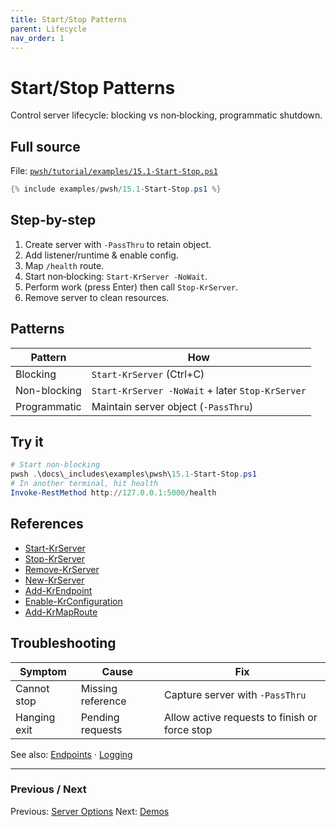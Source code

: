 ```yaml
---
title: Start/Stop Patterns
parent: Lifecycle
nav_order: 1
---
```


# Start/Stop Patterns

Control server lifecycle: blocking vs non‑blocking, programmatic shutdown.

## Full source

File: [`pwsh/tutorial/examples/15.1-Start-Stop.ps1`][15.1-Start-Stop.ps1]

```powershell
{% include examples/pwsh/15.1-Start-Stop.ps1 %}
```

## Step-by-step

1. Create server with `-PassThru` to retain object.
2. Add listener/runtime & enable config.
3. Map `/health` route.
4. Start non‑blocking: `Start-KrServer -NoWait`.
5. Perform work (press Enter) then call `Stop-KrServer`.
6. Remove server to clean resources.

## Patterns

| Pattern | How |
|---------|-----|
| Blocking | `Start-KrServer` (Ctrl+C) |
| Non-blocking | `Start-KrServer -NoWait` + later `Stop-KrServer` |
| Programmatic | Maintain server object (`-PassThru`) |

## Try it

```powershell
# Start non-blocking
pwsh .\docs\_includes\examples\pwsh\15.1-Start-Stop.ps1
# In another terminal, hit health
Invoke-RestMethod http://127.0.0.1:5000/health
```

## References

- [Start-KrServer][Start-KrServer]
- [Stop-KrServer][Stop-KrServer]
- [Remove-KrServer][Remove-KrServer]
- [New-KrServer][New-KrServer]
- [Add-KrEndpoint][Add-KrEndpoint]
- [Enable-KrConfiguration][Enable-KrConfiguration]
- [Add-KrMapRoute][Add-KrMapRoute]

## Troubleshooting

| Symptom | Cause | Fix |
|---------|-------|-----|
| Cannot stop | Missing reference | Capture server with `-PassThru` |
| Hanging exit | Pending requests | Allow active requests to finish or force stop |

See also: [Endpoints](../7.endpoints/index) · [Logging](../5.logging/index)

---

### Previous / Next

Previous: [Server Options](../13.server-configuration/2.Server-Options.md)
Next: [Demos](../15.demos/index)

[15.1-Start-Stop.ps1]: /pwsh/tutorial/examples/15.1-Start-Stop.ps1
[Start-KrServer]: /pwsh/cmdlets/Start-KrServer
[Stop-KrServer]: /pwsh/cmdlets/Stop-KrServer
[Remove-KrServer]: /pwsh/cmdlets/Remove-KrServer
[New-KrServer]: /pwsh/cmdlets/New-KrServer
[Add-KrEndpoint]: /pwsh/cmdlets/Add-KrEndpoint
[Enable-KrConfiguration]: /pwsh/cmdlets/Enable-KrConfiguration
[Add-KrMapRoute]: /pwsh/cmdlets/Add-KrMapRoute
